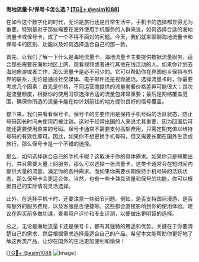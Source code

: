 **海地流量卡/保号卡怎么选？[[TG💪+ @esim1088](https://t.me/s/esim1088)]**

在如今这个数字化的时代，无论是旅行还是日常生活中，手机卡的选择都显得尤为重要。特别是对于那些需要在海外使用手机服务的人群来说，如何选择合适的海地流量卡或保号卡，成了一个不得不面对的问题。今天，我们就来聊聊海地流量卡和保号卡的区别、功能以及如何选择适合自己的那一款。

首先，让我们了解一下什么是海地流量卡。海地流量卡主要提供数据流量服务，适合那些需要在海地地区上网、观看视频或者进行其他在线活动的人。如果你计划去海地旅游或者工作，那么流量卡是必不可少的。它可以帮助你在异国他乡保持与外界的联系，无论是通过社交媒体、电子邮件还是视频通话。选择流量卡时，你需要考虑几个因素：首先是价格，不同运营商提供的流量套餐价格差异可能很大；其次是流量额度，根据你的使用习惯选择合适的流量包非常重要；最后是网络覆盖范围，确保你所选的流量卡能在你计划前往的地方提供良好的信号覆盖。

接下来，我们来看看保号卡。保号卡的主要作用是保持手机号码的活跃状态，防止号码因长时间未使用而被注销。这对于经常出国的人来说尤其重要，因为回国后可能还需要使用原来的号码。保号卡通常不需要支付高额费用，只需定期充值以维持号码的有效性即可。因此，如果你不想更换手机号码，但又需要长期在国外生活或旅行，那么保号卡是一个不错的选择。

那么，如何选择适合自己的手机卡呢？这取决于你的具体需求。如果你只是短期出行，并且需要大量上网服务，那么可以选择一张流量卡。这类卡通常会在短时间内提供大量的流量，满足你的各种需求。而如果你需要长期保持手机号码的活跃状态，那么保号卡会更适合你。当然，也有一些卡兼具流量和保号的功能，你可以根据自己的实际情况灵活选择。

此外，在选择手机卡时，还要注意一些细节问题。例如，是否支持国际漫游，是否有额外的服务费用，以及客服是否便捷等。这些都会直接影响到你的使用体验。建议在购买前多做功课，查看用户评价和专业评测，以便做出更明智的选择。

总之，无论是海地流量卡还是保号卡，都有其独特的用途和优势。关键在于你要清楚自己的需求，然后根据需求选择最适合自己的产品。希望本文能帮助你更好地了解这两类产品，让你在国外的生活更加便利和愉快！

[[TG💪+ @esim1088](https://t.me/s/esim1088) ![Image](https://i.postimg.cc/4NQfJmqS/Snipaste-2025-05-13-00-14-12.png)]